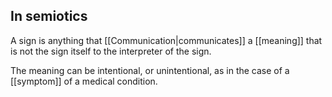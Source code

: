 ## In semiotics
A sign is anything that [[Communication|communicates]] a [[meaning]] that is not the sign itself to the interpreter of the sign.

The meaning can be intentional, or unintentional, as in the case of a [[symptom]] of a medical condition.
